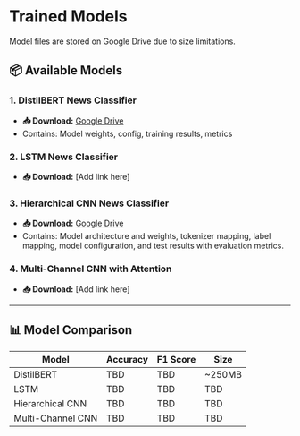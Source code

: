 # Trained Models

Model files are stored on Google Drive due to size limitations.

## 📦 Available Models

### 1. DistilBERT News Classifier
- **📥 Download:** [Google Drive](https://drive.google.com/drive/folders/18dsMSWX6r_LyzVxVx8qgYzX63fCykr03?usp=drive_link)
- Contains: Model weights, config, training results, metrics

### 2. LSTM News Classifier
- **📥 Download:** [Add link here]

### 3. Hierarchical CNN News Classifier
- **📥 Download:** [Google Drive](https://drive.google.com/drive/folders/1Lto_ZFuRdx765I6RNCegC7s-XIoic-cQ?usp=drive_link)
- Contains: Model architecture and weights, tokenizer mapping, label mapping, model configuration, and test results with evaluation metrics.

### 4. Multi-Channel CNN with Attention
- **📥 Download:** [Add link here]

---

## 📊 Model Comparison

| Model | Accuracy | F1 Score | Size |
|-------|----------|----------|------|
| DistilBERT | TBD | TBD | ~250MB |
| LSTM | TBD | TBD | TBD |
| Hierarchical CNN | TBD | TBD | TBD |
| Multi-Channel CNN | TBD | TBD | TBD |
